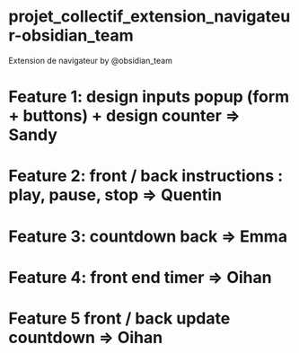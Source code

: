 # projet_collectif_extension_navigateur-obsidian_team
Extension de navigateur by @obsidian_team  

# Feature 1: design inputs popup (form + buttons) + design counter => Sandy

# Feature 2: front / back instructions : play, pause, stop => Quentin

# Feature 3: countdown back => Emma

# Feature 4: front end timer => Oihan

# Feature 5 front / back update countdown => Oihan
